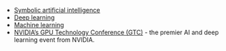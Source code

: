 - [Symbolic artificial intelligence](https://en.wikipedia.org/wiki/Symbolic_artificial_intelligence)
- [Deep learning](https://en.wikipedia.org/wiki/Deep_learning)
- [Machine learning](https://en.wikipedia.org/wiki/Machine_learning)
- [NVIDIA’s GPU Technology Conference (GTC)](https://www.nvidia.com/en-us/gtc/) - the premier AI and deep learning event from NVIDIA.